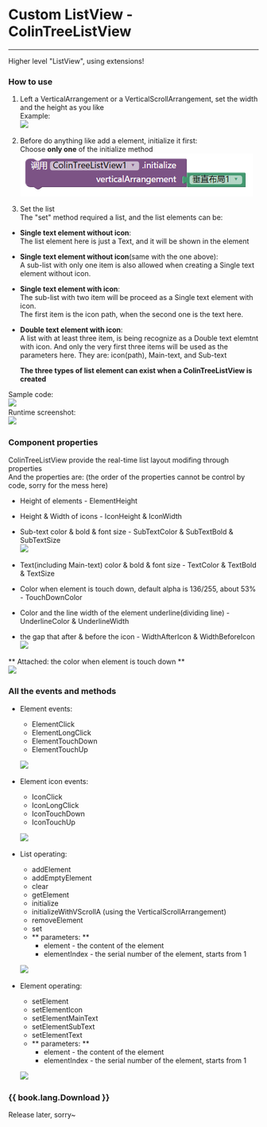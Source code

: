 # Custom ListView - ColinTreeListView

---

Higher level "ListView", using extensions!

### How to use

1. Left a VerticalArrangement or a VerticalScrollArrangement, set the width and the height as you like  
   Example:  
   ![](/images/ColinTreeListView/DesignPageScreenshot.png)

2. Before do anything like add a element, initialize it first:  
   Choose **only one** of the initialize method  
   ![](/images/ColinTreeListView/initialize.png)

3. Set the list  
   The "set" method required a list, and the list elements can be: 

  * **Single text element without icon**:  
    The list element here is just a Text, and it will be shown in the element

  * **Single text element without icon**(same with the one above):  
    A sub-list with only one item is also allowed when creating a Single text element without icon.

  * **Single text element with icon**:  
    The sub-list with two item will be proceed as a Single text element with icon.  
    The first item is the icon path, when the second one is the text here.

  * **Double text element with icon**:  
    A list with at least three item, is being recognize as a Double text elemtnt with icon.
    And only the very first three items will be used as the parameters here.
    They are: icon(path), Main-text, and Sub-text

    **The three types of list element can exist when a ColinTreeListView is created**

  Sample code:  
  ![](/images/ColinTreeListView/SetCode.png)  
  Runtime screenshot:  
  ![](/images/ColinTreeListView/SetCodeScreenshot.png)



### Component properties

ColinTreeListView provide the real-time list layout modifing through properties  
And the properties are: (the order of the properties cannot be control by code, sorry for the mess here)  

* Height of elements - ElementHeight
* Height & Width of icons - IconHeight & IconWidth
* Sub-text color & bold & font size - SubTextColor & SubTextBold & SubTextSize  
  ![](/images/ColinTreeListView/Properties1.png)  

* Text(including Main-text) color & bold & font size - TextColor & TextBold & TextSize
* Color when element is touch down, default alpha is 136/255, about 53% - TouchDownColor
* Color and the line width of the element underline(dividing line) - UnderlineColor & UnderlineWidth
* the gap that after & before the icon - WidthAfterIcon & WidthBeforeIcon  
  ![](/images/ColinTreeListView/Properties2.png)

** Attached: the color when element is touch down **  
![](/images/ColinTreeListView/TouchDownScreenshot.png)


### All the events and methods

* Element events:
  * ElementClick
  * ElementLongClick
  * ElementTouchDown
  * ElementTouchUp

  ![](/images/ColinTreeListView/ElementEvents.png)

* Element icon events:
  * IconClick
  * IconLongClick
  * IconTouchDown
  * IconTouchUp
  
  ![](/images/ColinTreeListView/IconEvents.png)

* List operating:
  * addElement
  * addEmptyElement
  * clear
  * getElement
  * initialize
  * initializeWithVScrollA (using the VerticalScrollArrangement)
  * removeElement
  * set
  * ** parameters:  **
    * element - the content of the element
    * elementIndex - the serial number of the element, starts from 1

  ![](/images/ColinTreeListView/ListControl.png)

* Element operating:
  * setElement
  * setElementIcon
  * setElementMainText
  * setElementSubText
  * setElementText
  * ** parameters:  **
    * element - the content of the element
    * elementIndex - the serial number of the element, starts from 1

  ![](/images/ColinTreeListView/ElementControl.png)



### {{ book.lang.Download }}  
  Release later, sorry~